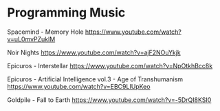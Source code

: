 # Programming Music

Spacemind - Memory Hole
https://www.youtube.com/watch?v=uL0mvPZuklM

Noir Nights
https://www.youtube.com/watch?v=ajF2NOuYkjk

Epicuros - Interstellar
https://www.youtube.com/watch?v=NpOtkhBcc8k

Epicuros - Artificial Intelligence vol.3 - Age of Transhumanism
https://www.youtube.com/watch?v=EBC9LIUpKeo

Goldpile - Fall to Earth
https://www.youtube.com/watch?v=-5DrQI8KSI0
